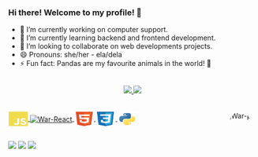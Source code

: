 ### Hi there! Welcome to my profile! 🤩

<!--
**JassileaRG/jassilearg** is a ✨ _special_ ✨ repository because its `README.md` (this file) appears on your GitHub profile.
Here are some ideas to get you started:
-->

- 🔭 I’m currently working on computer support.
- 🌱 I’m currently learning backend and frontend development.
- 👯 I’m looking to collaborate on web developments projects.
- 😄 Pronouns: she/her - ela/dela
- ⚡ Fun fact: Pandas are my favourite animals in the world! 🐼


<br/>

<div align="center">
  <a href="https://github.com/jassileaRG"/>
  <img height="180em" src="https://github-readme-stats.vercel.app/api?username=jassileaRG&show_icons=true&theme=dark&include_all_commits=true&count_private=true&title_color=F3B333&count_private=true"/>
  <img height="180em" src="https://github-readme-stats.vercel.app/api/top-langs/?username=jassileaRG&layout=compact&langs_count=7&theme=dark&title_color=F3B333&count_private=true&exclude_repo=vengeful-soul-prototype-game"/>
</div>

<br/>


<div style="display: inline_block;"><br>
  <img align="center" alt="War-Js" height="30" width="40" src="https://raw.githubusercontent.com/devicons/devicon/master/icons/javascript/javascript-plain.svg">
  <!--
  <img align="center" alt="War-Ts" height="30" width="40" src="https://raw.githubusercontent.com/devicons/devicon/master/icons/typescript/typescript-plain.svg">
   -->
  <img align="center" alt="War-React" height="30" width="40" src="https://cdn.jsdelivr.net/gh/devicons/devicon/icons/nodejs/nodejs-original.svg">
  <img align="center" alt="War-HTML" height="30" width="40" src="https://raw.githubusercontent.com/devicons/devicon/master/icons/html5/html5-original.svg">
  <img align="center" alt="War-CSS" height="30" width="40" src="https://raw.githubusercontent.com/devicons/devicon/master/icons/css3/css3-original.svg">
  <img align="center" alt="War-Python" height="30" width="40" src="https://raw.githubusercontent.com/devicons/devicon/master/icons/python/python-original.svg">
  <!--
  <img align="center" alt="War-Csharp" height="30" width="40" src="https://raw.githubusercontent.com/devicons/devicon/master/icons/csharp/csharp-original.svg">
  -->
  <img align="right" alt="War-pic" height="150" style="border-radius:50%;" src="https://media-exp1.licdn.com/dms/image/C4E03AQFy4BFPErSMbA/profile-displayphoto-shrink_800_800/0/1657236297767?e=1675296000&v=beta&t=dQ-8QwLr02RODIqB2QPv2MrGiZz6bIxACySaD3AIZaM">
</div>

##

<div>
<!--
  <a href="https://www.instagram.com/w4rl1k3_/" target="_blank"><img src="https://img.shields.io/badge/-Instagram-%23E4405F?style=for-the-badge&logo=instagram&logoColor=white" target="_blank"></a>
  -->
  <a href = "mailto:jassileargs@gmail.com"><img src="https://img.shields.io/badge/-Gmail-%23333?style=for-the-badge&logo=gmail&logoColor=white" target="_blank"></a>
  <!--
  <a href="mailto:warlikerichard@hotmail.com" target="_blank"><img src="https://img.shields.io/badge/Microsoft_Outlook-0078D4?style=for-the-badge&logo=microsoft-outlook&logoColor=white" target="_blank"></a>
  -->
  <a href="https://www.linkedin.com/in/jassiléa-góis" target="_blank"><img src="https://img.shields.io/badge/-LinkedIn-%230077B5?style=for-the-badge&logo=linkedin&logoColor=white" target="_blank"></a>
  <a href="https://discordapp.com/users/Léa Gê#8493" target="_blank"><img src="https://img.shields.io/badge/Discord-7289DA?style=for-the-badge&logo=discord&logoColor=white" target="_blank"></a> 
</div>
